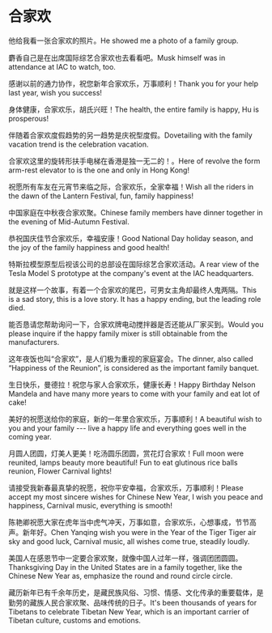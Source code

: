 # 合家欢

<p><span class="chinese">他给我看一张合家欢的照片。</span><span class="english">He showed me a photo of a family group.</span></p>

<p><span class="chinese">麝香自己是在出席国际综艺合家欢也去看看吧。</span><span class="english">Musk himself was in attendance at IAC to watch, too.</span></p>

<p><span class="chinese">感谢以前的通力协作，祝您新年合家欢乐，万事顺利！</span><span class="english">Thank you for your help last year, wish you success!</span></p>

<p><span class="chinese">身体健康，合家欢乐，胡氏兴旺！</span><span class="english">The health, the entire family is happy, Hu is prosperous!</span></p>

<p><span class="chinese">伴随着合家欢度假趋势的另一趋势是庆祝型度假。</span><span class="english">Dovetailing with the family vacation trend is the celebration vacation.</span></p>

<p><span class="chinese">合家欢这里的旋转形扶手电梯在香港是独一无二的！。</span><span class="english">Here of revolve the form arm-rest elevator to is the one and only in Hong Kong!</span></p>

<p><span class="chinese">祝愿所有车友在元宵节来临之际，合家欢乐，全家幸福！</span><span class="english">Wish all the riders in the dawn of the Lantern Festival, fun, family happiness!</span></p>

<p><span class="chinese">中国家庭在中秋夜合家欢聚。</span><span class="english">Chinese family members have dinner together in the evening of Mid-Autumn Festival.</span></p>

<p><span class="chinese">恭祝国庆佳节合家欢乐，幸福安康！</span><span class="english">Good National Day holiday season, and the joy of the family happiness and good health!</span></p>

<p><span class="chinese">特斯拉模型原型后视该公司的总部设在国际综艺合家欢活动。</span><span class="english">A rear view of the Tesla Model S prototype at the company's event at the IAC headquarters.</span></p>

<p><span class="chinese">就是这样一个故事，有着一个合家欢的尾巴，可男女主角却最终人鬼两隔。</span><span class="english">This is a sad story, this is a love story. It has a happy ending, but the leading role died.</span></p>

<p><span class="chinese">能否恳请您帮助询问一下，合家欢牌电动搅拌器是否还能从厂家买到。</span><span class="english">Would you please inquire if the happy family mixer is still obtainable from the manufacturers.</span></p>

<p><span class="chinese">这年夜饭也叫“合家欢”，是人们极为重视的家庭宴会。</span><span class="english">The dinner, also called “Happiness of the Reunion”, is considered as the important family banquet.</span></p>

<p><span class="chinese">生日快乐，曼德拉！祝您与家人合家欢乐，健康长寿！</span><span class="english">Happy Birthday Nelson Mandela and have many more years to come with your family and eat lot of cake!</span></p>

<p><span class="chinese">美好的祝愿送给你的家庭，新的一年里合家欢乐，万事顺利！</span><span class="english">A beautiful wish to you and your family --- live a happy life and everything goes well in the coming year.</span></p>

<p><span class="chinese">月圆人团圆，灯美人更美！吃汤圆乐团圆，赏花灯合家欢！</span><span class="english">Full moon were reunited, lamps beauty more beautiful! Fun to eat glutinous rice balls reunion, Flower Carnival lights!</span></p>

<p><span class="chinese">请接受我新春最真挚的祝愿，祝你平安幸福，合家欢乐，万事顺利！</span><span class="english">Please accept my most sincere wishes for Chinese New Year, I wish you peace and happiness, Carnival music, everything is smooth!</span></p>

<p><span class="chinese">陈艳卿祝愿大家在虎年当中虎气冲天，万事如意，合家欢乐，心想事成，节节高声。新年好。</span><span class="english">Chen Yanqing wish you were in the Year of the Tiger Tiger air sky and good luck, Carnival music, all wishes come true, steadily loudly.</span></p>

<p><span class="chinese">美国人在感恩节中一定要合家欢聚，就像中国人过年一样，强调团团圆圆。</span><span class="english">Thanksgiving Day in the United States are in a family together, like the Chinese New Year as, emphasize the round and round circle circle.</span></p>

<p><span class="chinese">藏历新年已有千余年历史，是藏民族风俗、习惯、情感、文化传承的重要载体，是勤劳的藏族人民合家欢聚、品味传统的日子。</span><span class="english">It's been thousands of years for Tibetans to celebrate Tibetan New Year, which is an important carrier of Tibetan culture, customs and emotions.</span></p>

